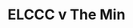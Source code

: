 ---
year: "2010"
serialNumber: "0385" 
game: "ELCCC"
title: "ELCCC v The Min"
gameLocation: ""
gameDate: ""
result: ""
resultType: ""
type: "game"
---